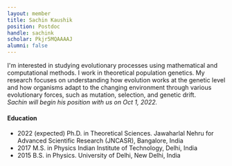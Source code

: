 ```yaml
---
layout: member
title: Sachin Kaushik
position: Postdoc
handle: sachink
scholar: Pkjr5MQAAAAJ
alumni: false
---
```


I'm interested in studying evolutionary processes using mathematical and computational methods. I work in theoretical population genetics. My research focuses on understanding how evolution works at the genetic level and how organisms adapt to the changing environment through various evolutionary forces, such as mutation, selection, and genetic drift.\
*Sachin will begin his position with us on Oct 1, 2022.* 


#### Education ####
* 2022 (expected) Ph.D. in Theoretical Sciences. Jawaharlal Nehru for Advanced Scientific Research (JNCASR), Bangalore, India
* 2017 M.S. in Physics Indian Institute of Technology, Delhi, India
* 2015 B.S. in Physics. University of Delhi, New Delhi, India
